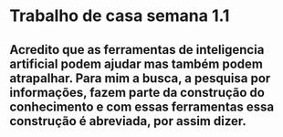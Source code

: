 # Trabalho de casa semana 1.1

## Acredito que as ferramentas de inteligencia artificial podem ajudar mas também podem atrapalhar. Para mim a busca, a pesquisa por informações, fazem parte da construção do conhecimento e com essas ferramentas essa construção é abreviada, por assim dizer. 

